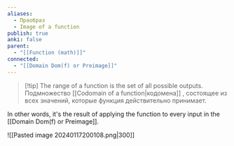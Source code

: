 ```yaml
---
aliases:
  - Праобраз
  - Image of a function
publish: true
anki: false
parent:
  - "[[Function (math)]]"
connected:
  - "[[Domain Dom(f) or Preimage]]"
---
```


> [!tip] The range of a function
>  is the set of all possible outputs.
>  Подмножество [[Codomain of a function|кодомена]] , состоящее из всех значений, которые функция действительно принимает.

In other words, it's the result of applying the function to every input in the [[Domain Dom(f) or Preimage]].

![[Pasted image 20240117200108.png|300]]













